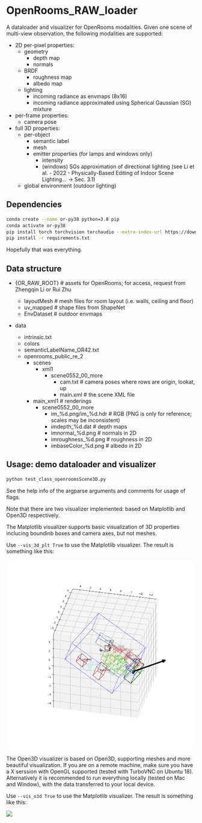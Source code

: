 # OpenRooms_RAW_loader

A dataloader and visualizer for OpenRooms modalities. Given one scene of multi-view observation, the following modalities are supported:
- 2D per-pixel properties:
  - geometry
    - depth map
    - normals
  - BRDF
    - roughness map
    - albedo map
  - lighting
    - incoming radiance as envmaps (8x16)
    - incoming radiance approximated using Spherical Gaussian (SG) mixture
- per-frame properties:
  - camera pose
- full 3D properties:
  - per-object
    - semantic label
    - mesh
    - emitter properties (for lamps and windows only)
      - intensity
      - (windows) SGs approximation of directional lighting (see Li et al. - 2022 - Physically-Based Editing of Indoor Scene Lighting... -> Sec. 3.1)
  - global environment (outdoor lighting)

## Dependencies

``` bash
conda create --name or-py38 python=3.8 pip
conda activate or-py38
pip install torch torchvision torchaudio --extra-index-url https://download.pytorch.org/whl/cu113 # not tested with other versions of PyTorch
pip install -r requirements.txt
```

Hopefully that was everything. 

## Data structure

- {OR_RAW_ROOT} # assets for OpenRooms; for access, request from Zhengqin Li or Rui Zhu
  - layoutMesh # mesh files for room layout (i.e. walls, ceiling and floor)
  - uv_mapped # shape files from ShapeNet
  - EnvDataset # outdoor envmaps

- data
  - intrinsic.txt
  - colors
  - semanticLabelName_OR42.txt
  - openrooms_public_re_2
    - scenes
      - xml1
        - scene0552_00_more
          - cam.txt # camera poses where rows are origin, lookat, up
          - main.xml # the scene XML file
    - main_xml1 # renderings
      - scene0552_00_more
        - im_%d.png/im_%d.hdr # RGB (PNG is only for reference; scales may be inconsistent)
        - imdepth_%d.dat # depth maps
        - imnormal_%d.png # normals in 2D
        - imroughness_%d.png # roughness in 2D
        - imbaseColor_%d.png # albedo in 2D
        <!-- - box{light_id}.dat # emitter info in 3D
        - light_%d # per-frame emitter source info; should not be useful
          - ...
        - imcadmatobj_%d.dat # instance/material segmentation in 2D
        - imenv_%d.hdr # per-pixel lighting envmaps in 2D -->


## Usage: demo dataloader and visualizer

```bash
python test_class_openroomsScene3D.py
```

See the help info of the argparse arguments and comments for usage of flags.

Note that there are two visualizer implemented: based on Matplotlib and Open3D respectively.

The Matplotlib visualizer supports basic visualization of 3D properties inclucing boundinb boxes and camera axes, but not meshes. 

Use ``--vis_3d_plt True`` to use the Matplotlib visualizer. The result is something like this:

![](images/demo_emitters_3D_re1.png)

The Open3D visualizer is based on Open3D, supporting meshes and more beautiful visualization. If you are on a remote machine, make sure you have a X serssion with OpenGL supported (tested with TurboVNC on Ubuntu 18). Alternatively it is recommended to run everything locally (tested on Mac and Window), with the data transferred to your local device.


Use ``--vis_o3d True`` to use the Matplotlib visualizer. The result is something like this:

![](images/demo_all_o3d.png)


